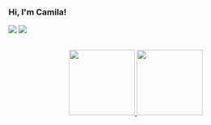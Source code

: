 ### Hi, I'm Camila!
<div> 
  <a href="https://www.instagram.com/camilasonoda_/" target="_blank"><img src="https://img.shields.io/badge/-Instagram-%23E4405F?style=for-the-badge&logo=instagram&logoColor=white" target="_blank"></a>
  <a href="https://www.linkedin.com/in/camilasonoda" target="_blank"><img src="https://img.shields.io/badge/-LinkedIn-%230077B5?style=for-the-badge&logo=linkedin&logoColor=white" target="_blank"></a> 
</div>

##

<div align="center">
  <a href="https://github.com/csonodacamila">
  <img height="130em" src="https://github-readme-stats.vercel.app/api?username=csonodacamila&show_icons=true&theme=dracula&include_all_commits=true&count_private=true"/>
  <img height="130em" src="https://github-readme-stats.vercel.app/api/top-langs/?username=csonodacamila&layout=compact&langs_count=7&theme=dracula"/>
</div>
